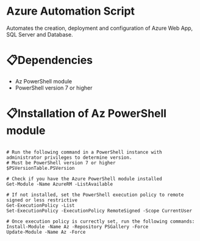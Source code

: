 # Azure Automation Script

Automates the creation, deployment and configuration of Azure Web App, SQL Server and Database.

# 📋Dependencies 

- Az PowerShell module
- PowerShell version 7 or higher


# 📋Installation of Az PowerShell module

```ps1#

# Run the following command in a PowerShell instance with administrator privileges to determine version.
# Must be PowerShell version 7 or higher
$PSVersionTable.PSVersion

# Check if you have the Azure PowerShell module installed
Get-Module -Name AzureRM -ListAvailable

# If not installed, set the PowerShell execution policy to remote signed or less restrictive
Get-ExecutionPolicy -List
Set-ExecutionPolicy -ExecutionPolicy RemoteSigned -Scope CurrentUser

# Once execution policy is currectly set, run the following commands:
Install-Module -Name Az -Repository PSGallery -Force
Update-Module -Name Az -Force

```

